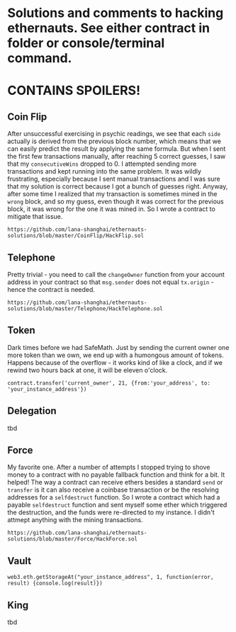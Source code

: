 # Solutions and comments to hacking ethernauts. See either contract in folder or console/terminal command.

# CONTAINS SPOILERS!

## Coin Flip

After unsuccessful exercising in psychic readings, we see that each `side` actually is derived from the previous block number, which means that we can easily predict the result by applying the same formula. But when I sent the first few transactions manually, after reaching 5 correct guesses, I saw that my `consecutiveWins` dropped to 0. I attempted sending more transactions and kept running into the same problem. It was wildly frustrating, especially because I sent manual transactions and I was sure that my solution is correct because I got a bunch of guesses right. Anyway, after some time I realized that my transaction is sometimes mined in the `wrong` block, and so my guess, even though it was correct for the previous block, it was wrong for the one it was mined in. So I wrote a contract to mitigate that issue.
```
https://github.com/lana-shanghai/ethernauts-solutions/blob/master/CoinFlip/HackFlip.sol
```

## Telephone

Pretty trivial - you need to call the `changeOwner` function from your account address in your contract so that `msg.sender` does not equal `tx.origin` - hence the contract is needed. 
```
https://github.com/lana-shanghai/ethernauts-solutions/blob/master/Telephone/HackTelephone.sol
```

## Token

Dark times before we had SafeMath. Just by sending the current owner one more token than we own, we end up with a humongous amount of tokens. Happens because of the overflow - it works kind of like a clock, and if we rewind two hours back at one, it will be eleven o'clock. 
```
contract.transfer('current_owner', 21, {from:'your_address', to: 'your_instance_address'})
```

## Delegation

tbd

## Force

My favorite one. After a number of attempts I stopped trying to shove money to a contract with no payable fallback function and think for a bit. It helped! The way a contract can receive ethers besides a standard `send` or `transfer` is it can also receive a coinbase transaction or be the resolving addresses for a `selfdestruct` function. So I wrote a contract which had a payable `selfdestruct` function and sent myself some ether which triggered the destruction, and the funds were re-directed to my instance. I didn't attmept anything with the mining transactions. 
```
https://github.com/lana-shanghai/ethernauts-solutions/blob/master/Force/HackForce.sol
```

## Vault 

```
web3.eth.getStorageAt("your_instance_address", 1, function(error, result) {console.log(result)})
```

## King

tbd